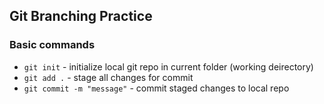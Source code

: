 ## Git Branching Practice

### Basic commands
* `git init`  - initialize local git repo in current folder (working deirectory)
* `git add .` - stage all changes for commit
* `git commit -m "message"` - commit staged changes to local repo
